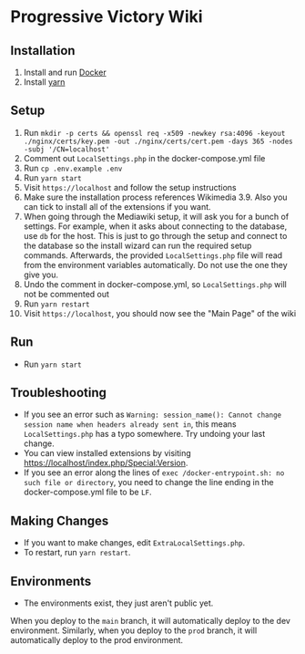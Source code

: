 # Progressive Victory Wiki

## Installation

1. Install and run [Docker](https://docs.docker.com/desktop/install/windows-install/)
2. Install [yarn](https://classic.yarnpkg.com/en/docs/install/#windows-stable)

## Setup

1. Run `mkdir -p certs && openssl req -x509 -newkey rsa:4096 -keyout ./nginx/certs/key.pem -out ./nginx/certs/cert.pem -days 365 -nodes -subj '/CN=localhost'`
2. Comment out `LocalSettings.php` in the docker-compose.yml file
3. Run `cp .env.example .env`
4. Run `yarn start`
5. Visit `https://localhost` and follow the setup instructions
6. Make sure the installation process references Wikimedia 3.9. Also you can tick to install all of the extensions if you want.
7. When going through the Mediawiki setup, it will ask you for a bunch of settings. For example, when it asks about connecting to the database, use `db` for the host. This is just to go through the setup and connect to the database so the install wizard can run the required setup commands. Afterwards, the provided `LocalSettings.php` file will read from the environment variables automatically. Do not use the one they give you.
8. Undo the comment in docker-compose.yml, so `LocalSettings.php` will not be commented out
9. Run `yarn restart`
10. Visit `https://localhost`, you should now see the "Main Page" of the wiki

## Run

* Run `yarn start`

## Troubleshooting

* If you see an error such as `Warning: session_name(): Cannot change session name when headers already sent in`, this means `LocalSettings.php` has a typo somewhere. Try undoing your last change.
* You can view installed extensions by visiting [https://localhost/index.php/Special:Version](https://localhost/index.php/Special:Version).
* If you see an error along the lines of `exec /docker-entrypoint.sh: no such file or directory`, you need to change the line ending in the docker-compose.yml file to be `LF`.

## Making Changes

* If you want to make changes, edit `ExtraLocalSettings.php`.
* To restart, run `yarn restart`.

## Environments

* The environments exist, they just aren't public yet.

When you deploy to the `main` branch, it will automatically deploy to the dev environment. Similarly, when you deploy to the `prod` branch, it will automatically deploy to the prod environment.

